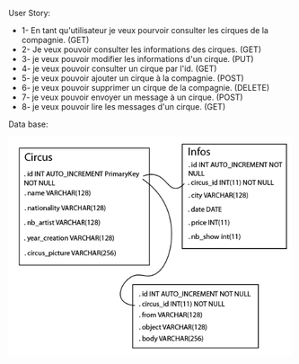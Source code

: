 User Story:

- 1- En tant qu'utilisateur je veux pourvoir consulter les cirques de la compagnie. (GET)
- 2- Je veux pouvoir consulter les informations des cirques. (GET)
- 3- je veux pouvoir modifier les informations d'un cirque. (PUT)
- 4- je veux pouvoir consulter un cirque par l'id. (GET)
- 5- je veux pouvoir ajouter un cirque à la compagnie. (POST)
- 6- je veux pouvoir supprimer un cirque de la compagnie. (DELETE)
- 7- je veux pouvoir envoyer un message à un cirque. (POST)
- 8- je veux pouvoir lire les messages d'un cirque. (GET)


Data base:

![alt text](wc-UI/src/assets/images/db.png)
